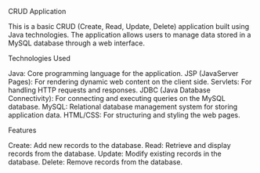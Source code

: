 CRUD Application

This is a basic CRUD (Create, Read, Update, Delete) application built using Java technologies. 
The application allows users to manage data stored in a MySQL database through a web interface.

Technologies Used

Java: Core programming language for the application.
JSP (JavaServer Pages): For rendering dynamic web content on the client side.
Servlets: For handling HTTP requests and responses.
JDBC (Java Database Connectivity): For connecting and executing queries on the MySQL database.
MySQL: Relational database management system for storing application data.
HTML/CSS: For structuring and styling the web pages.


Features

Create: Add new records to the database.
Read: Retrieve and display records from the database.
Update: Modify existing records in the database.
Delete: Remove records from the database.
